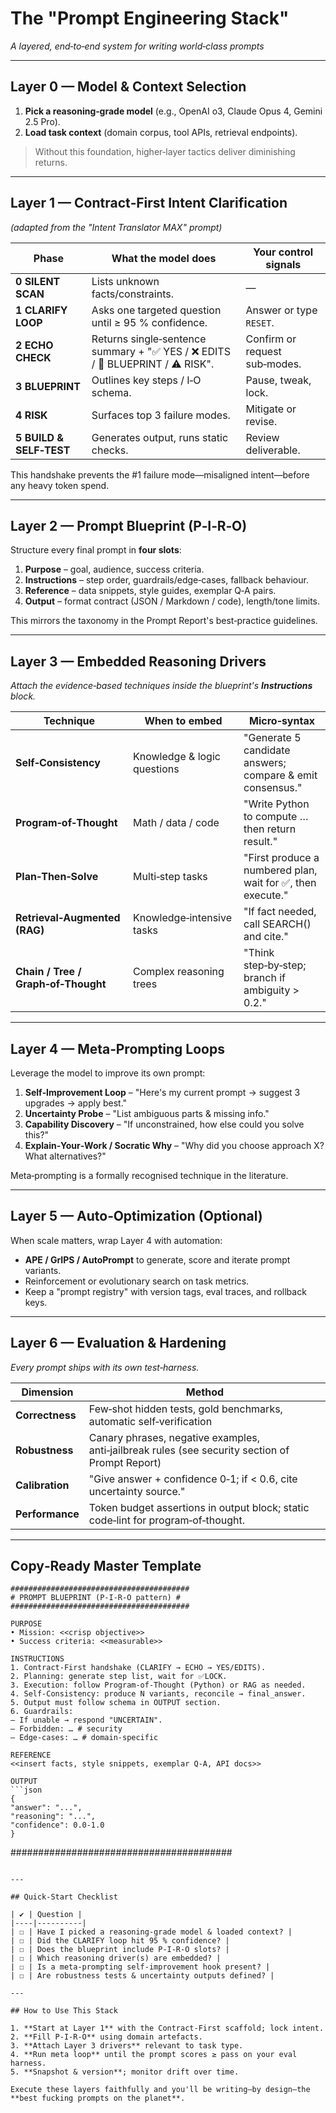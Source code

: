 # The "Prompt Engineering Stack"

*A layered, end‑to‑end system for writing world‑class prompts*

---

## Layer 0 — Model & Context Selection

1. **Pick a reasoning‑grade model** (e.g., OpenAI o3, Claude Opus 4, Gemini 2.5 Pro).
2. **Load task context** (domain corpus, tool APIs, retrieval endpoints).

> Without this foundation, higher‑layer tactics deliver diminishing returns.

---

## Layer 1 — Contract‑First Intent Clarification

*(adapted from the "Intent Translator MAX" prompt)*

| Phase | What the model does | Your control signals |
| ----------------------- | ---------------------------------------------------------------------------- | ----------------------------- |
| **0 SILENT SCAN** | Lists unknown facts/constraints. | — |
| **1 CLARIFY LOOP** | Asks one targeted question until ≥ 95 % confidence. | Answer or type `RESET`. |
| **2 ECHO CHECK** | Returns single‑sentence summary + "✅ YES / ❌ EDITS / 🔧 BLUEPRINT / ⚠ RISK". | Confirm or request sub‑modes. |
| **3 BLUEPRINT** | Outlines key steps / I‑O schema. | Pause, tweak, lock. |
| **4 RISK** | Surfaces top 3 failure modes. | Mitigate or revise. |
| **5 BUILD & SELF‑TEST** | Generates output, runs static checks. | Review deliverable. |

This handshake prevents the #1 failure mode—misaligned intent—before any heavy token spend.

---

## Layer 2 — Prompt Blueprint (P‑I‑R‑O)

Structure every final prompt in **four slots**:

1. **Purpose** – goal, audience, success criteria.
2. **Instructions** – step order, guardrails/edge‑cases, fallback behaviour.
3. **Reference** – data snippets, style guides, exemplar Q‑A pairs.
4. **Output** – format contract (JSON / Markdown / code), length/tone limits.

This mirrors the taxonomy in the Prompt Report's best‑practice guidelines.

---

## Layer 3 — Embedded Reasoning Drivers

*Attach the evidence‑based techniques inside the blueprint's **Instructions** block.*

| Technique | When to embed | Micro‑syntax |
| ----------------------------------- | --------------------------- | ---------------------------------------------------------- |
| **Self‑Consistency** | Knowledge & logic questions | "Generate 5 candidate answers; compare & emit consensus." |
| **Program‑of‑Thought** | Math / data / code | "Write Python to compute … then return result." |
| **Plan‑Then‑Solve** | Multi‑step tasks | "First produce a numbered plan, wait for ✅, then execute." |
| **Retrieval‑Augmented (RAG)** | Knowledge‑intensive tasks | "If fact needed, call SEARCH() and cite." |
| **Chain / Tree / Graph‑of‑Thought** | Complex reasoning trees | "Think step‑by‑step; branch if ambiguity > 0.2." |

---

## Layer 4 — Meta‑Prompting Loops

Leverage the model to improve its own prompt:

1. **Self‑Improvement Loop** – "Here's my current prompt → suggest 3 upgrades → apply best."
2. **Uncertainty Probe** – "List ambiguous parts & missing info."
3. **Capability Discovery** – "If unconstrained, how else could you solve this?"
4. **Explain‑Your‑Work / Socratic Why** – "Why did you choose approach X? What alternatives?"

Meta‑prompting is a formally recognised technique in the literature.

---

## Layer 5 — Auto‑Optimization (Optional)

When scale matters, wrap Layer 4 with automation:

* **APE / GrIPS / AutoPrompt** to generate, score and iterate prompt variants.
* Reinforcement or evolutionary search on task metrics.
* Keep a "prompt registry" with version tags, eval traces, and rollback keys.

---

## Layer 6 — Evaluation & Hardening

*Every prompt ships with its own test‑harness.*

| Dimension | Method |
| --------------- | ------------------------------------------------------------------------------------------------ |
| **Correctness** | Few‑shot hidden tests, gold benchmarks, automatic self‑verification |
| **Robustness** | Canary phrases, negative examples, anti‑jailbreak rules (see security section of Prompt Report) |
| **Calibration** | "Give answer + confidence 0‑1; if < 0.6, cite uncertainty source." |
| **Performance** | Token budget assertions in output block; static code‑lint for program‑of‑thought. |

---

## Copy‑Ready Master Template

```text
########################################
# PROMPT BLUEPRINT (P‑I‑R‑O pattern) #
########################################

PURPOSE
• Mission: <<crisp objective>>
• Success criteria: <<measurable>>

INSTRUCTIONS
1. Contract‑First handshake (CLARIFY → ECHO → YES/EDITS).
2. Planning: generate step list, wait for ✅LOCK.
3. Execution: follow Program‑of‑Thought (Python) or RAG as needed.
4. Self‑Consistency: produce N variants, reconcile → final_answer.
5. Output must follow schema in OUTPUT section.
6. Guardrails:
– If unable → respond "UNCERTAIN".
– Forbidden: … # security
– Edge‑cases: … # domain‑specific

REFERENCE
<<insert facts, style snippets, exemplar Q‑A, API docs>>

OUTPUT
```json
{
"answer": "...",
"reasoning": "...",
"confidence": 0.0‑1.0
}
```

########################################
```

---

## Quick‑Start Checklist

| ✔︎ | Question |
|----|----------|
| ☐ | Have I picked a reasoning‑grade model & loaded context? |
| ☐ | Did the CLARIFY loop hit 95 % confidence? |
| ☐ | Does the blueprint include P‑I‑R‑O slots? |
| ☐ | Which reasoning driver(s) are embedded? |
| ☐ | Is a meta‑prompting self‑improvement hook present? |
| ☐ | Are robustness tests & uncertainty outputs defined? |

---

## How to Use This Stack

1. **Start at Layer 1** with the Contract‑First scaffold; lock intent.
2. **Fill P‑I‑R‑O** using domain artefacts.
3. **Attach Layer 3 drivers** relevant to task type.
4. **Run meta loop** until the prompt scores ≥ pass on your eval harness.
5. **Snapshot & version**; monitor drift over time.

Execute these layers faithfully and you'll be writing—by design—the **best fucking prompts on the planet**.